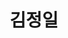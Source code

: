 ---
layout: hubs
key: Q10665
title: 김정일
name: 김정일
image: http://commons.wikimedia.org/wiki/Special:FilePath/Kim%20Jong-il%20on%20August%2024%2C%202011.jpg
description: 조선민주주의인민공화국의 국가 원수
score: 0.0003855468032837047
degree: 11
---